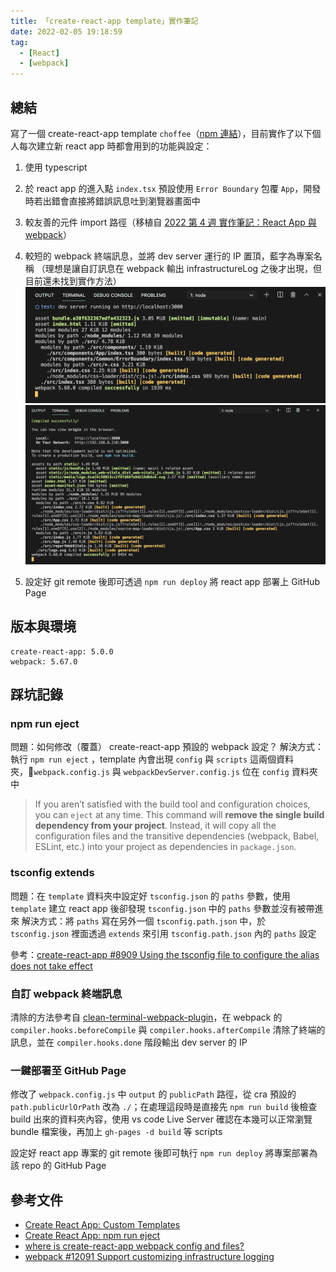 ```yaml
---
title: 「create-react-app template」實作筆記
date: 2022-02-05 19:18:59
tag:
  - [React]
  - [webpack]
---
```


## 總結

寫了一個 create-react-app template `choffee`（[npm 連結](https://www.npmjs.com/package/cra-template-choffee)），目前實作了以下個人每次建立新 react app 時都會用到的功能與設定：

1. 使用 typescript
1. 於 react app 的進入點 `index.tsx` 預設使用 `Error Boundary` 包覆 `App`，開發時若出錯會直接將錯誤訊息吐到瀏覽器畫面中
1. 較友善的元件 import 路徑（移植自 [2022 第 4 週 實作筆記：React App 與 webpack](https://tzynwang.github.io/2022/react-webpack-config/)）
1. 較短的 webpack 終端訊息，並將 dev server 運行的 IP 置頂，藍字為專案名稱
   （理想是讓自訂訊息在 webpack 輸出 infrastructureLog 之後才出現，但目前還未找到實作方法）
   ![terminal log from template choffee](/2022/react-create-react-app-template/choffee.png)
   ![terminal log from default create-react-app](/2022/react-create-react-app-template/cra-default.png)

1. 設定好 git remote 後即可透過 `npm run deploy` 將 react app 部署上 GitHub Page

## 版本與環境

```
create-react-app: 5.0.0
webpack: 5.67.0
```

## 踩坑記錄

### npm run eject

問題：如何修改（覆蓋） create-react-app 預設的 webpack 設定？
解決方式：執行 `npm run eject` ，template 內會出現 `config` 與 `scripts` 這兩個資料夾，`webpack.config.js` 與 `webpackDevServer.config.js` 位在 `config` 資料夾中

> If you aren’t satisfied with the build tool and configuration choices, you can `eject` at any time. This command will **remove the single build dependency from your project**. Instead, it will copy all the configuration files and the transitive dependencies (webpack, Babel, ESLint, etc.) into your project as dependencies in `package.json`.

### tsconfig extends

問題：在 `template` 資料夾中設定好 `tsconfig.json` 的 `paths` 參數，使用 `template` 建立 react app 後卻發現 `tsconfig.json` 中的 `paths` 參數並沒有被帶進來
解決方式：將 `paths` 寫在另外一個 `tsconfig.path.json` 中，於 `tsconfig.json` 裡面透過 `extends` 來引用 `tsconfig.path.json` 內的 `paths` 設定

<script src="https://gist.github.com/tzynwang/6bb8ee9d276dfc8202536d24b069a88b.js"></script>

參考：[create-react-app #8909 Using the tsconfig file to configure the alias does not take effect](https://github.com/facebook/create-react-app/issues/8909)

### 自訂 webpack 終端訊息

清除的方法參考自 [clean-terminal-webpack-plugin](https://www.npmjs.com/package/clean-terminal-webpack-plugin)，在 webpack 的 `compiler.hooks.beforeCompile` 與 `compiler.hooks.afterCompile` 清除了終端的訊息，並在 `compiler.hooks.done` 階段輸出 dev server 的 IP

### 一鍵部署至 GitHub Page

修改了 `webpack.config.js` 中 `output` 的 `publicPath` 路徑，從 cra 預設的 `path.publicUrlOrPath` 改為 `./`；在處理這段時是直接先 `npm run build` 後檢查 build 出來的資料夾內容，使用 vs code Live Server 確認在本幾可以正常瀏覽 bundle 檔案後，再加上 `gh-pages -d build` 等 scripts

設定好 react app 專案的 git remote 後即可執行 `npm run deploy` 將專案部署為該 repo 的 GitHub Page

## 參考文件

- [Create React App: Custom Templates](https://create-react-app.dev/docs/custom-templates)
- [Create React App: npm run eject](https://create-react-app.dev/docs/available-scripts/#npm-run-eject)
- [where is create-react-app webpack config and files?](https://stackoverflow.com/questions/48395804/where-is-create-react-app-webpack-config-and-files)
- [webpack #12091 Support customizing infrastructure logging](https://github.com/webpack/webpack/issues/12091)
